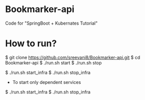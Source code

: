 # Bookmarker-api
Code for "SpringBoot + Kubernates Tutorial"

# How to run?
$ git clone https://github.com/sreevani8/Bookmarker-api.git
$ cd Bookmarker-api
$ ./run.sh start
$ ./run.sh stop

$ ./run.sh start_infra
$ ./run.sh stop_infra

* To start only dependent services

$ ./run.sh start_infra
$ ./run.sh stop_infra



